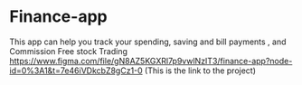 # Finance-app
This app can help you track your spending, saving and bill payments , and Commission Free stock Trading 
https://www.figma.com/file/gN8AZ5KGXRl7p9vwlNzIT3/finance-app?node-id=0%3A1&t=7e46iVDkcbZ8gCz1-0 (This is the link to the project)
